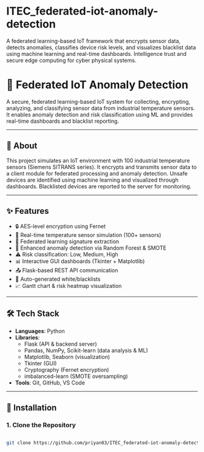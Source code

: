 # ITEC_federated-iot-anomaly-detection
A federated learning-based IoT framework that encrypts sensor data, detects anomalies, classifies device risk levels, and visualizes blacklist data using machine learning and real-time dashboards. Intelligence trust and secure edge computing for cyber physical systems.


# 🔐 Federated IoT Anomaly Detection

A secure, federated learning-based IoT system for collecting, encrypting, analyzing, and classifying sensor data from industrial temperature sensors. It enables anomaly detection and risk classification using ML and provides real-time dashboards and blacklist reporting.


---

## 📖 About

This project simulates an IoT environment with 100 industrial temperature sensors (Siemens SITRANS series). It encrypts and transmits sensor data to a client module for federated processing and anomaly detection. Unsafe devices are identified using machine learning and visualized through dashboards. Blacklisted devices are reported to the server for monitoring.

---

## ✨ Features

- 🔒 AES-level encryption using Fernet
- 📡 Real-time temperature sensor simulation (100+ sensors)
- 📁 Federated learning signature extraction
- 🧠 Enhanced anomaly detection via Random Forest & SMOTE
- ⚠️ Risk classification: Low, Medium, High
- 📊 Interactive GUI dashboards (Tkinter + Matplotlib)
- 📤 Flask-based REST API communication
- 🧾 Auto-generated white/blacklists
- 📈 Gantt chart & risk heatmap visualization

---

## 🛠️ Tech Stack

- **Languages**: Python
- **Libraries**:
  - Flask (API & backend server)
  - Pandas, NumPy, Scikit-learn (data analysis & ML)
  - Matplotlib, Seaborn (visualization)
  - Tkinter (GUI)
  - Cryptography (Fernet encryption)
  - imbalanced-learn (SMOTE oversampling)
- **Tools**: Git, GitHub, VS Code

---

## 🚀 Installation

### 1. Clone the Repository
```bash

git clone https://github.com/priyan03/ITEC_federated-iot-anomaly-detection.git cd ITEC_federated-iot-anomaly-detection


